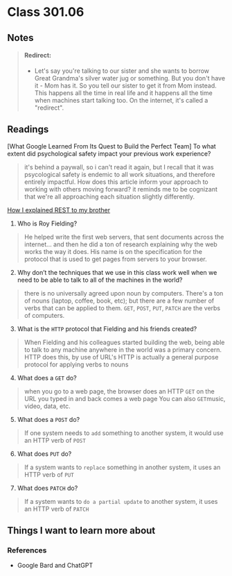 # Class 301.06

## Notes

> #### Redirect: 
> - Let's say you're talking to our sister and she wants to borrow Great Grandma's silver water jug or something. But you don't have it - Mom has it. So you tell our sister to get it from Mom instead. This happens all the time in real life and it happens all the time when machines start talking too. On the internet, it's called a "redirect".



## Readings


[What Google Learned From Its Quest to Build the Perfect Team]
To what extent did psychological safety impact your previous work experience?
> it's behind a paywall, so i can't read it again, but I recall that it was psycological safety is endemic to all work situations, and therefore entirely impactful.
How does this article inform your approach to working with others moving forward?
> it reminds me to be cognizant that we're all approaching each situation slightly differently.

[How I explained REST to my brother](https://gist.github.com/brookr/5977550)
1. Who is Roy Fielding?
> He helped write the first web servers, that sent documents across the internet… and then he did a ton of research explaining why the web works the way it does. His name is on the specification for the protocol that is used to get pages from servers to your browser.
2. Why don’t the techniques that we use in this class work well when we need to be able to talk to all of the machines in the world?
> 
> there is no universally agreed upon noun by computers. There's a ton of nouns (laptop, coffee, book, etc); but there are a few number of verbs that can be applied to them. `GET`, `POST`, `PUT`, `PATCH` are the verbs of computers.

3. What is the `HTTP` protocol that Fielding and his friends created?
> When Fielding and his colleagues started building the web, being able to talk to any machine anywhere in the world was a primary concern.
> HTTP does this, by use of URL's
> HTTP is actually a general purpose protocol for applying verbs to nouns

4. What does a `GET` do?
> when you go to a web page, the browser does an HTTP `GET` on the URL you typed in and back comes a web page
> You can also `GET`music, video, data, etc.

5. What does a `POST` do?
> If one system needs to `add` something to another system, it would use an HTTP verb of `POST`

6. What does `PUT` do?
> If a system wants to `replace` something in another system, it uses an HTTP verb of `PUT`

7. What does `PATCH` do?
> If a system wants to `do a partial update` to another system, it uses an HTTP verb of `PATCH`


## Things I want to learn more about

### References
- Google Bard and ChatGPT
